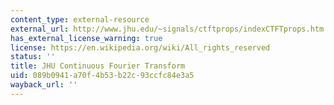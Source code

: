```yaml
---
content_type: external-resource
external_url: http://www.jhu.edu/~signals/ctftprops/indexCTFTprops.htm
has_external_license_warning: true
license: https://en.wikipedia.org/wiki/All_rights_reserved
status: ''
title: JHU Continuous Fourier Transform
uid: 089b0941-a70f-4b53-b22c-93ccfc84e3a5
wayback_url: ''
---
```

